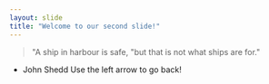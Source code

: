 ```yaml
---
layout: slide
title: "Welcome to our second slide!"
---
```

> "A ship in harbour is safe, 
> "but that is not what ships are for."
- John Shedd
Use the left arrow to go back!
